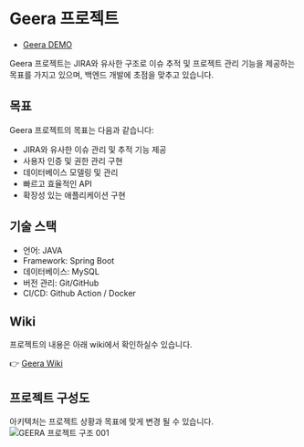 # Geera 프로젝트

- [Geera DEMO](https://geera-ui.vercel.app)

Geera 프로젝트는 JIRA와 유사한 구조로 이슈 추적 및 프로젝트 관리 기능을 제공하는 목표를 가지고 있으며, 백엔드 개발에 초점을 맞추고 있습니다.

## 목표

Geera 프로젝트의 목표는 다음과 같습니다:

- JIRA와 유사한 이슈 관리 및 추적 기능 제공
- 사용자 인증 및 권한 관리 구현
- 데이터베이스 모델링 및 관리
- 빠르고 효율적인 API
- 확장성 있는 애플리케이션 구현

## 기술 스택

- 언어: JAVA
- Framework: Spring Boot
- 데이터베이스: MySQL
- 버전 관리: Git/GitHub
- CI/CD: Github Action / Docker

## Wiki
프로젝트의 내용은 아래 wiki에서 확인하실수 있습니다.

👉  [Geera Wiki](https://github.com/f-lab-edu/geera/wiki)

## 프로젝트 구성도

아키텍처는 프로젝트 상황과 목표에 맞게 변경 될 수 있습니다.
![GEERA 프로젝트 구조 001](https://github.com/f-lab-edu/geera/assets/62599371/4a3c194e-838d-49c4-b8e5-9477b52f7c5a)


